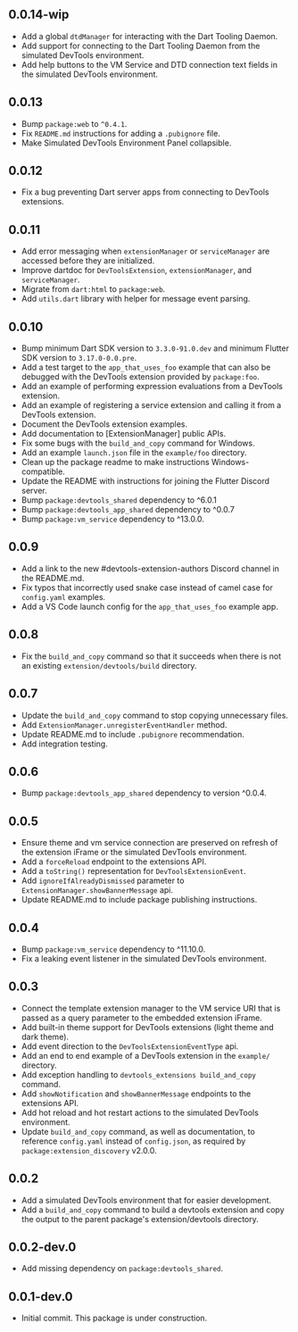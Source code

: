 ## 0.0.14-wip
* Add a global `dtdManager` for interacting with the Dart Tooling Daemon.
* Add support for connecting to the Dart Tooling Daemon from the 
simulated DevTools environment.
* Add help buttons to the VM Service and DTD connection text fields in the
simulated DevTools environment.

## 0.0.13
* Bump `package:web` to `^0.4.1`.
* Fix `README.md` instructions for adding a `.pubignore` file.
* Make Simulated DevTools Environment Panel collapsible.

## 0.0.12
* Fix a bug preventing Dart server apps from connecting to DevTools extensions.

## 0.0.11
* Add error messaging when `extensionManager` or `serviceManager` are accessed before they
are initialized.
* Improve dartdoc for `DevToolsExtension`, `extensionManager`, and `serviceManager`.
* Migrate from `dart:html` to `package:web`.
* Add `utils.dart` library with helper for message event parsing.

## 0.0.10
* Bump minimum Dart SDK version to `3.3.0-91.0.dev` and minimum Flutter SDK version to `3.17.0-0.0.pre`.
* Add a test target to the `app_that_uses_foo` example that can also be debugged
with the DevTools extension provided by `package:foo`.
* Add an example of performing expression evaluations from a DevTools extension.
* Add an example of registering a service extension and calling it from a DevTools extension.
* Document the DevTools extension examples.
* Add documentation to [ExtensionManager] public APIs.
* Fix some bugs with the `build_and_copy` command for Windows.
* Add an example `launch.json` file in the `example/foo` directory.
* Clean up the package readme to make instructions Windows-compatible.
* Update the README with instructions for joining the Flutter Discord server.
* Bump `package:devtools_shared` dependency to ^6.0.1
* Bump `package:devtools_app_shared` dependency to ^0.0.7
* Bump `package:vm_service` dependency to ^13.0.0.

## 0.0.9
* Add a link to the new #devtools-extension-authors Discord channel in the README.md.
* Fix typos that incorrectly used snake case instead of camel case for `config.yaml` examples.
* Add a VS Code launch config for the `app_that_uses_foo` example app.

## 0.0.8
* Fix the `build_and_copy` command so that it succeeds when there is not
an existing `extension/devtools/build` directory.

## 0.0.7
* Update the `build_and_copy` command to stop copying unnecessary files.
* Add `ExtensionManager.unregisterEventHandler` method.
* Update README.md to include `.pubignore` recommendation.
* Add integration testing.

## 0.0.6
* Bump `package:devtools_app_shared` dependency to version ^0.0.4.

## 0.0.5
* Ensure theme and vm service connection are preserved on refresh of the extension
iFrame or the simulated DevTools environment.
* Add a `forceReload` endpoint to the extensions API.
* Add a `toString()` representation for `DevToolsExtensionEvent`.
* Add `ignoreIfAlreadyDismissed` parameter to `ExtensionManager.showBannerMessage` api.
* Update README.md to include package publishing instructions.

## 0.0.4
* Bump `package:vm_service` dependency to ^11.10.0.
* Fix a leaking event listener in the simulated DevTools environment.

## 0.0.3
* Connect the template extension manager to the VM service URI that is passed as a
query parameter to the embedded extension iFrame.
* Add built-in theme support for DevTools extensions (light theme and dark theme).
* Add event direction to the `DevToolsExtensionEventType` api.
* Add an end to end example of a DevTools extension in the `example/` directory.
* Add exception handling to `devtools_extensions build_and_copy` command.
* Add `showNotification` and `showBannerMessage` endpoints to the extensions API.
* Add hot reload and hot restart actions to the simulated DevTools environment.
* Update `build_and_copy` command, as well as documentation, to reference `config.yaml`
instead of `config.json`, as required by `package:extension_discovery` v2.0.0.

## 0.0.2
* Add a simulated DevTools environment that for easier development.
* Add a `build_and_copy` command to build a devtools extension and copy the output to the
parent package's extension/devtools directory.

## 0.0.2-dev.0

* Add missing dependency on `package:devtools_shared`.

## 0.0.1-dev.0

* Initial commit. This package is under construction.
